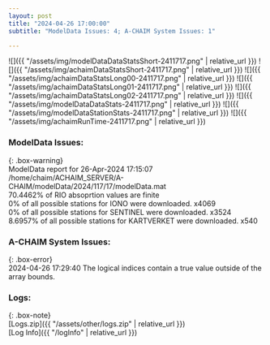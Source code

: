 ```yaml
---
layout: post
title: "2024-04-26 17:00:00"
subtitle: "ModelData Issues: 4; A-CHAIM System Issues: 1"

---
```


![]({{ "/assets/img/modelDataDataStatsShort-2411717.png" | relative_url }})
![]({{ "/assets/img/achaimDataStatsShort-2411717.png" | relative_url }})
![]({{ "/assets/img/achaimDataStatsLong00-2411717.png" | relative_url }})
![]({{ "/assets/img/achaimDataStatsLong01-2411717.png" | relative_url }})
![]({{ "/assets/img/achaimDataStatsLong02-2411717.png" | relative_url }})
![]({{ "/assets/img/modelDataDataStats-2411717.png" | relative_url }})
![]({{ "/assets/img/modelDataStationStats-2411717.png" | relative_url }})
![]({{ "/assets/img/achaimRunTime-2411717.png" | relative_url }})


### ModelData Issues:  
  
{: .box-warning}  
 ModelData report for 26-Apr-2024 17:15:07   
 /home/chaim/ACHAIM_SERVER/A-CHAIM/modelData/2024/117/17/modelData.mat   
 70.4462% of RIO absoprtion values are finite   
 0% of all possible stations for IONO were downloaded. x4069   
 0% of all possible stations for SENTINEL were downloaded. x3524   
 8.6957% of all possible stations for KARTVERKET were downloaded. x540   
  
### A-CHAIM System Issues:  
  
{: .box-error}  
2024-04-26 17:29:40 The logical indices contain a true value outside of the array bounds.  

### Logs:  
  
{: .box-note}  
[Logs.zip]({{ "/assets/other/logs.zip" | relative_url }})  
[Log Info]({{ "/logInfo" | relative_url }})  
